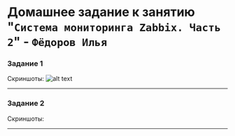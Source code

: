 # Домашнее задание к занятию "`Система мониторинга Zabbix. Часть 2`" - `Фёдоров Илья`

### Задание 1

Скриншоты:
![alt text](https://github.com/Limzor/Zabbix/blob/main/img/Screenshot_1.png)


---

### Задание 2

Скриншоты:

---
